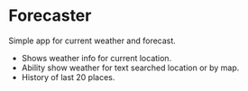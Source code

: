 # Forecaster

Simple app for current weather and forecast. 
<ul>
<li>Shows weather info for current location.</li>
<li>Ability show weather for text searched location or by map.</li>
<li>History of last 20 places.</li>
</ul>


